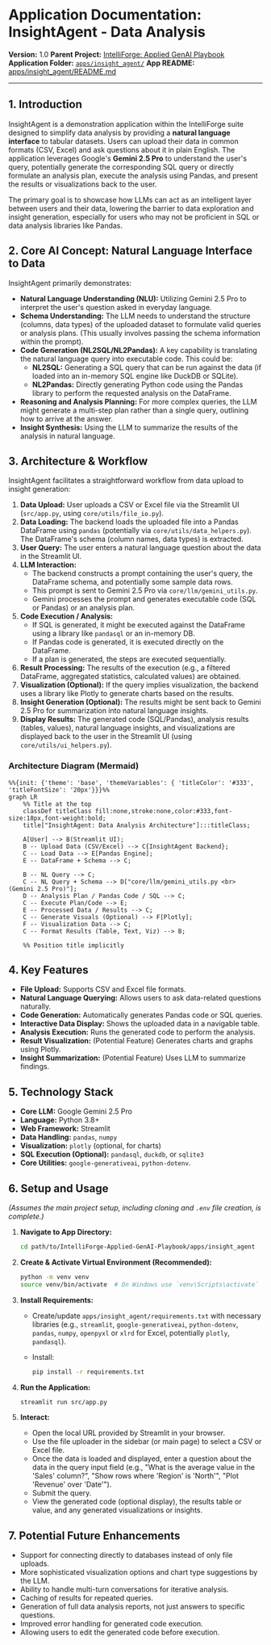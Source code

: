 # Application Documentation: InsightAgent - Data Analysis

**Version:** 1.0
**Parent Project:** [IntelliForge: Applied GenAI Playbook](../overview.md)
**Application Folder:** [`apps/insight_agent/`](../../apps/insight_agent/)
**App README:** [apps/insight_agent/README.md](../../apps/insight_agent/README.md)

---

## 1. Introduction

InsightAgent is a demonstration application within the IntelliForge suite designed to simplify data analysis by providing a **natural language interface** to tabular datasets. Users can upload their data in common formats (CSV, Excel) and ask questions about it in plain English. The application leverages Google's **Gemini 2.5 Pro** to understand the user's query, potentially generate the corresponding SQL query or directly formulate an analysis plan, execute the analysis using Pandas, and present the results or visualizations back to the user.

The primary goal is to showcase how LLMs can act as an intelligent layer between users and their data, lowering the barrier to data exploration and insight generation, especially for users who may not be proficient in SQL or data analysis libraries like Pandas.

## 2. Core AI Concept: Natural Language Interface to Data

InsightAgent primarily demonstrates:

* **Natural Language Understanding (NLU):** Utilizing Gemini 2.5 Pro to interpret the user's question asked in everyday language.
* **Schema Understanding:** The LLM needs to understand the structure (columns, data types) of the uploaded dataset to formulate valid queries or analysis plans. (This usually involves passing the schema information within the prompt).
* **Code Generation (NL2SQL/NL2Pandas):** A key capability is translating the natural language query into executable code. This could be:
    * **NL2SQL:** Generating a SQL query that can be run against the data (if loaded into an in-memory SQL engine like DuckDB or SQLite).
    * **NL2Pandas:** Directly generating Python code using the Pandas library to perform the requested analysis on the DataFrame.
* **Reasoning and Analysis Planning:** For more complex queries, the LLM might generate a multi-step plan rather than a single query, outlining how to arrive at the answer.
* **Insight Synthesis:** Using the LLM to summarize the results of the analysis in natural language.

## 3. Architecture & Workflow

InsightAgent facilitates a straightforward workflow from data upload to insight generation:

1. **Data Upload:** User uploads a CSV or Excel file via the Streamlit UI (`src/app.py`, using `core/utils/file_io.py`).
2. **Data Loading:** The backend loads the uploaded file into a Pandas DataFrame using `pandas` (potentially via `core/utils/data_helpers.py`). The DataFrame's schema (column names, data types) is extracted.
3. **User Query:** The user enters a natural language question about the data in the Streamlit UI.
4. **LLM Interaction:**
    * The backend constructs a prompt containing the user's query, the DataFrame schema, and potentially some sample data rows.
    * This prompt is sent to Gemini 2.5 Pro via `core/llm/gemini_utils.py`.
    * Gemini processes the prompt and generates executable code (SQL or Pandas) or an analysis plan.
5. **Code Execution / Analysis:**
    * If SQL is generated, it might be executed against the DataFrame using a library like `pandasql` or an in-memory DB.
    * If Pandas code is generated, it is executed directly on the DataFrame.
    * If a plan is generated, the steps are executed sequentially.
6. **Result Processing:** The results of the execution (e.g., a filtered DataFrame, aggregated statistics, calculated values) are obtained.
7. **Visualization (Optional):** If the query implies visualization, the backend uses a library like Plotly to generate charts based on the results.
8. **Insight Generation (Optional):** The results might be sent back to Gemini 2.5 Pro for summarization into natural language insights.
9. **Display Results:** The generated code (SQL/Pandas), analysis results (tables, values), natural language insights, and visualizations are displayed back to the user in the Streamlit UI (using `core/utils/ui_helpers.py`).

### Architecture Diagram (Mermaid)

```mermaid
%%{init: {'theme': 'base', 'themeVariables': { 'titleColor': '#333', 'titleFontSize': '20px'}}}%%
graph LR
    %% Title at the top
    classDef titleClass fill:none,stroke:none,color:#333,font-size:18px,font-weight:bold;
    title["InsightAgent: Data Analysis Architecture"]:::titleClass;

    A[User] --> B(Streamlit UI);
    B -- Upload Data (CSV/Excel) --> C{InsightAgent Backend};
    C -- Load Data --> E[Pandas Engine];
    E -- DataFrame + Schema --> C;

    B -- NL Query --> C;
    C -- NL Query + Schema --> D["core/llm/gemini_utils.py <br> (Gemini 2.5 Pro)"];
    D -- Analysis Plan / Pandas Code / SQL --> C;
    C -- Execute Plan/Code --> E;
    E -- Processed Data / Results --> C;
    C -- Generate Visuals (Optional) --> F[Plotly];
    F -- Visualization Data --> C;
    C -- Format Results (Table, Text, Viz) --> B;

    %% Position title implicitly
```

## 4. Key Features

* **File Upload:** Supports CSV and Excel file formats.
* **Natural Language Querying:** Allows users to ask data-related questions naturally.
* **Code Generation:** Automatically generates Pandas code or SQL queries.
* **Interactive Data Display:** Shows the uploaded data in a navigable table.
* **Analysis Execution:** Runs the generated code to perform the analysis.
* **Result Visualization:** (Potential Feature) Generates charts and graphs using Plotly.
* **Insight Summarization:** (Potential Feature) Uses LLM to summarize findings.

## 5. Technology Stack

* **Core LLM:** Google Gemini 2.5 Pro
* **Language:** Python 3.8+
* **Web Framework:** Streamlit
* **Data Handling:** `pandas`, `numpy`
* **Visualization:** `plotly` (optional, for charts)
* **SQL Execution (Optional):** `pandasql`, `duckdb`, or `sqlite3`
* **Core Utilities:** `google-generativeai`, `python-dotenv`.

## 6. Setup and Usage

*(Assumes the main project setup, including cloning and `.env` file creation, is complete.)*

1. **Navigate to App Directory:**

    ```bash
    cd path/to/IntelliForge-Applied-GenAI-Playbook/apps/insight_agent
    ```

2. **Create & Activate Virtual Environment (Recommended):**

    ```bash
    python -m venv venv
    source venv/bin/activate  # On Windows use `venv\Scripts\activate`
    ```

3. **Install Requirements:**
    * Create/update `apps/insight_agent/requirements.txt` with necessary libraries (e.g., `streamlit`, `google-generativeai`, `python-dotenv`, `pandas`, `numpy`, `openpyxl` or `xlrd` for Excel, potentially `plotly`, `pandasql`).
    * Install:

        ```bash
        pip install -r requirements.txt
        ```

4. **Run the Application:**

    ```bash
    streamlit run src/app.py
    ```

5. **Interact:**
    * Open the local URL provided by Streamlit in your browser.
    * Use the file uploader in the sidebar (or main page) to select a CSV or Excel file.
    * Once the data is loaded and displayed, enter a question about the data in the query input field (e.g., "What is the average value in the 'Sales' column?", "Show rows where 'Region' is 'North'", "Plot 'Revenue' over 'Date'").
    * Submit the query.
    * View the generated code (optional display), the results table or value, and any generated visualizations or insights.

## 7. Potential Future Enhancements

* Support for connecting directly to databases instead of only file uploads.
* More sophisticated visualization options and chart type suggestions by the LLM.
* Ability to handle multi-turn conversations for iterative analysis.
* Caching of results for repeated queries.
* Generation of full data analysis reports, not just answers to specific questions.
* Improved error handling for generated code execution.
* Allowing users to edit the generated code before execution.
